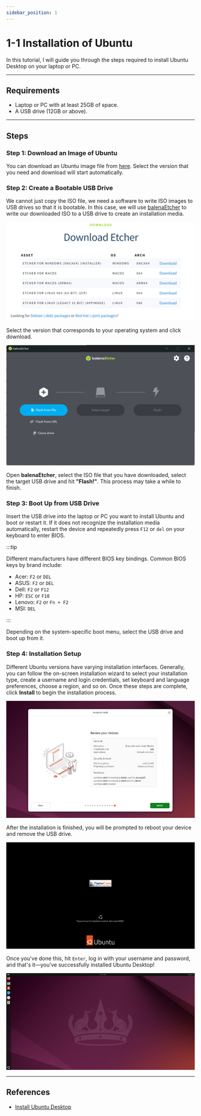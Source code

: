 ```yaml
---
sidebar_position: 1
---
```


# 1-1 Installation of Ubuntu

In this tutorial, I will guide you through the steps required to install Ubuntu Desktop on your laptop or PC.  

---

## Requirements

- Laptop or PC with at least 25GB of space.
- A USB drive (12GB or above).

---

## Steps

### Step 1: Download an Image of Ubuntu
You can download an Ubuntu image file from [here](https://mirror.twds.com.tw/ubuntu-releases/). Select the version that you need and download will start automatically.  

### Step 2: Create a Bootable USB Drive
We cannot just copy the ISO file, we need a software to write ISO images to USB drives so that it is bootable. In this case, we will use [balenaEtcher](https://etcher.balena.io/) to write our downloaded ISO to a USB drive to create an installation media.  

![balenaEtcher](./img/balena.png)

Select the version that corresponds to your operating system and click download.  

![balenaUI](./img/balena-ui.png)

Open **balenaEtcher**, select the ISO file that you have downloaded, select the target USB drive and hit **"Flash!"**. This process may take a while to finish.  

### Step 3: Boot Up from USB Drive
Insert the USB drive into the laptop or PC you want to install Ubuntu and boot or restart it. If it does not recognize the installation media automatically, restart the device and repeatedly press `F12` or `del` on your keyboard to enter BIOS.

:::tip

Different manufacturers have different BIOS key bindings. Common BIOS keys by brand include:
- Acer: `F2` or `DEL`
- ASUS: `F2` or `DEL`
- Dell: `F2` or `F12`
- HP: `ESC` or `F10`
- Lenovo: `F2` or `Fn + F2`
- MSI: `DEL`

:::

Depending on the system-specific boot menu, select the USB drive and boot up from it.

### Step 4: Installation Setup
Different Ubuntu versions have varying installation interfaces. Generally, you can follow the on-screen installation wizard to select your installation type, create a username and login credentials, set keyboard and language preferences, choose a region, and so on. Once these steps are complete, click **Install** to begin the installation process. 

![install0](./img/install0.png)

After the installation is finished, you will be prompted to reboot your device and remove the USB drive.  

![install1](./img/install1.png)

Once you've done this, hit `Enter`, log in with your username and password, and that's it—you’ve successfully installed Ubuntu Desktop!

![install2](./img/install2.png)

---

## References

- [Install Ubuntu Desktop](https://ubuntu.com/tutorials/install-ubuntu-desktop#1-overview)